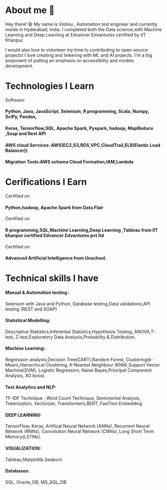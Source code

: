 # About me  👋

Hey there! 😄 My name is Vishnu , Automation test engineer and currently reside in Hyderabad, India. I completed both the Data science,with Machine Learning and Deep Learning at Edvancer Edvantures certified by IIT Khanpur.

I would also love to volunteer my time to contributing to open-source projects! I love creating and tinkering with ML and AI projects. I'm a big proponent of putting an emphasis on accessibility and models development.

# Technologies I Learn

Software:
#### Python, Java, JavaScript, Selenium, R programming, Scala, Numpy, SciPy, Pandas,
#### Keras, Tensorflow,SQL, Apache Spark, Pyspark, hadoop, MapReduce ,Soap and Rest API
#### AWS cloud Services: AWS(EC2,S3,RDS,VPC,CloudTrail,ELB(Elastic Load Balancer))
#### Migration Tools:AWS schema Cloud Formation,IAM,Lambda

# Cerifications I Earn

Certified on 
#### Python,hadoop, Apache Spark from Data Flair
Certified on 
#### R programming,SQL,Machine Learning,Deep Learning ,Tableau from IIT khanpur certified Edvancer Edvantures pvt ltd 
Certified on 
#### Advanced Artificial Intelligence from Unschool.

# Technical skills I have

#### Manual & Automation testing : 
Selenium with Java and Python, Database testing,Data validations,API testing (REST and SOAP)
#### Statistical Modelling:
Descriptive Statistics,Inferential Statistics,Hypothesis Testing, ANOVA,T-test, Z-test,Exploratory Data Analysis,Probability & Distribution.
#### Machine Learning:
Regression analysis,Decision Tree(CART),Random Forest, Clustering(k-Mean),Hierarchical Clustering, K-Nearest Neighbour (KNN),Support Vector Machine(SVM), Logistic Regression, Naive Bayes,Principal Component Analysis, XG boost.
#### Text Analytics and NLP:
TF-IDF Technique , Word Count Technique, Sentimental Analysis, Tokenization, Vectorizer, Transformers,BERT, FastText Embedding
#### DEEP LEARNING:
TensorFlow, Keras, Artifical Neural Network (ANNs), Recurrent Neural Network (RNNs), Convolution Neural Network (CNNs), Long Short Term Memory(LSTMs).
#### VISUALIZATION:
Tableau,Matplotlib.Seaborn
#### Databases:
SQL, Oracle_DB, MS_SQL_DB
